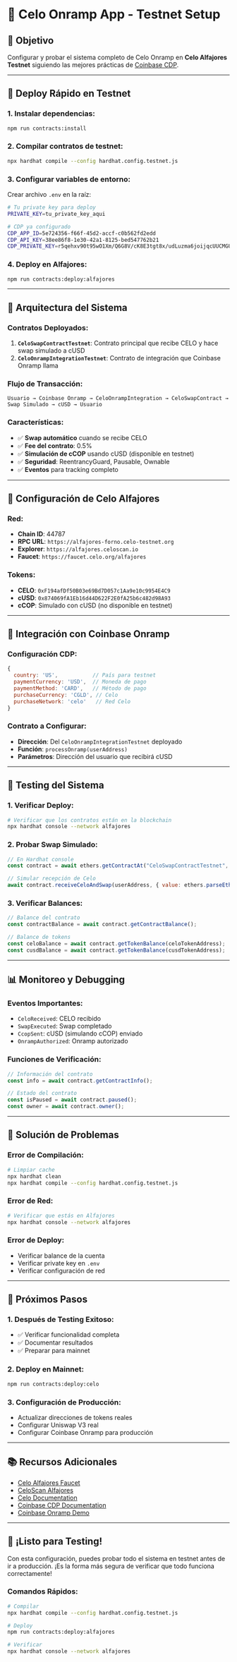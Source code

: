 # 🧪 Celo Onramp App - Testnet Setup

## 🎯 **Objetivo**
Configurar y probar el sistema completo de Celo Onramp en **Celo Alfajores Testnet** siguiendo las mejores prácticas de [Coinbase CDP](https://github.com/coinbase/onramp-demo-application/blob/51733031e49ed4b505291ee7acbdbee429dceb3c/app/utils/sessionTokenApi.ts).

---

## 🚀 **Deploy Rápido en Testnet**

### **1. Instalar dependencias:**
```bash
npm run contracts:install
```

### **2. Compilar contratos de testnet:**
```bash
npx hardhat compile --config hardhat.config.testnet.js
```

### **3. Configurar variables de entorno:**
Crear archivo `.env` en la raíz:
```bash
# Tu private key para deploy
PRIVATE_KEY=tu_private_key_aqui

# CDP ya configurado
CDP_APP_ID=5e724356-f66f-45d2-accf-c0b562fd2edd
CDP_API_KEY=38ee86f8-1e30-42a1-8125-bed547762b21
CDP_PRIVATE_KEY=r5qehxv90t95wO1Xm/Q6G8V/cK8E3tgt8x/udLuzma6joijqcUUCMGU1OMi9++0IWzld/i4+y3aJZor+7KI8Cg==
```

### **4. Deploy en Alfajores:**
```bash
npm run contracts:deploy:alfajores
```

---

## 🔧 **Arquitectura del Sistema**

### **Contratos Deployados:**
1. **`CeloSwapContractTestnet`**: Contrato principal que recibe CELO y hace swap simulado a cUSD
2. **`CeloOnrampIntegrationTestnet`**: Contrato de integración que Coinbase Onramp llama

### **Flujo de Transacción:**
```
Usuario → Coinbase Onramp → CeloOnrampIntegration → CeloSwapContract → Swap Simulado → cUSD → Usuario
```

### **Características:**
- ✅ **Swap automático** cuando se recibe CELO
- ✅ **Fee del contrato**: 0.5%
- ✅ **Simulación de cCOP** usando cUSD (disponible en testnet)
- ✅ **Seguridad**: ReentrancyGuard, Pausable, Ownable
- ✅ **Eventos** para tracking completo

---

## 🌿 **Configuración de Celo Alfajores**

### **Red:**
- **Chain ID**: 44787
- **RPC URL**: `https://alfajores-forno.celo-testnet.org`
- **Explorer**: `https://alfajores.celoscan.io`
- **Faucet**: `https://faucet.celo.org/alfajores`

### **Tokens:**
- **CELO**: `0xF194afDf50B03e69Bd7D057c1Aa9e10c9954E4C9`
- **cUSD**: `0x874069fA1Eb16d44D622F2E0fA25b6c482d98A93`
- **cCOP**: Simulado con cUSD (no disponible en testnet)

---

## 🔗 **Integración con Coinbase Onramp**

### **Configuración CDP:**
```javascript
{
  country: 'US',           // País para testnet
  paymentCurrency: 'USD',  // Moneda de pago
  paymentMethod: 'CARD',   // Método de pago
  purchaseCurrency: 'CGLD', // Celo
  purchaseNetwork: 'celo'   // Red Celo
}
```

### **Contrato a Configurar:**
- **Dirección**: Del `CeloOnrampIntegrationTestnet` deployado
- **Función**: `processOnramp(userAddress)`
- **Parámetros**: Dirección del usuario que recibirá cUSD

---

## 🧪 **Testing del Sistema**

### **1. Verificar Deploy:**
```bash
# Verificar que los contratos están en la blockchain
npx hardhat console --network alfajores
```

### **2. Probar Swap Simulado:**
```javascript
// En Hardhat console
const contract = await ethers.getContractAt("CeloSwapContractTestnet", contractAddress);

// Simular recepción de Celo
await contract.receiveCeloAndSwap(userAddress, { value: ethers.parseEther("1.0") });
```

### **3. Verificar Balances:**
```javascript
// Balance del contrato
const contractBalance = await contract.getContractBalance();

// Balance de tokens
const celoBalance = await contract.getTokenBalance(celoTokenAddress);
const cusdBalance = await contract.getTokenBalance(cusdTokenAddress);
```

---

## 📊 **Monitoreo y Debugging**

### **Eventos Importantes:**
- `CeloReceived`: CELO recibido
- `SwapExecuted`: Swap completado
- `CcopSent`: cUSD (simulando cCOP) enviado
- `OnrampAuthorized`: Onramp autorizado

### **Funciones de Verificación:**
```javascript
// Información del contrato
const info = await contract.getContractInfo();

// Estado del contrato
const isPaused = await contract.paused();
const owner = await contract.owner();
```

---

## 🚨 **Solución de Problemas**

### **Error de Compilación:**
```bash
# Limpiar cache
npx hardhat clean
npx hardhat compile --config hardhat.config.testnet.js
```

### **Error de Red:**
```bash
# Verificar que estás en Alfajores
npx hardhat console --network alfajores
```

### **Error de Deploy:**
- Verificar balance de la cuenta
- Verificar private key en `.env`
- Verificar configuración de red

---

## 🔄 **Próximos Pasos**

### **1. Después de Testing Exitoso:**
- ✅ Verificar funcionalidad completa
- ✅ Documentar resultados
- ✅ Preparar para mainnet

### **2. Deploy en Mainnet:**
```bash
npm run contracts:deploy:celo
```

### **3. Configuración de Producción:**
- Actualizar direcciones de tokens reales
- Configurar Uniswap V3 real
- Configurar Coinbase Onramp para producción

---

## 📚 **Recursos Adicionales**

- [Celo Alfajores Faucet](https://faucet.celo.org/alfajores)
- [CeloScan Alfajores](https://alfajores.celoscan.io)
- [Celo Documentation](https://docs.celo.org/)
- [Coinbase CDP Documentation](https://docs.cdp.coinbase.com/)
- [Coinbase Onramp Demo](https://github.com/coinbase/onramp-demo-application)

---

## 🎉 **¡Listo para Testing!**

Con esta configuración, puedes probar todo el sistema en testnet antes de ir a producción. ¡Es la forma más segura de verificar que todo funciona correctamente!

### **Comandos Rápidos:**
```bash
# Compilar
npx hardhat compile --config hardhat.config.testnet.js

# Deploy
npm run contracts:deploy:alfajores

# Verificar
npx hardhat console --network alfajores
```
